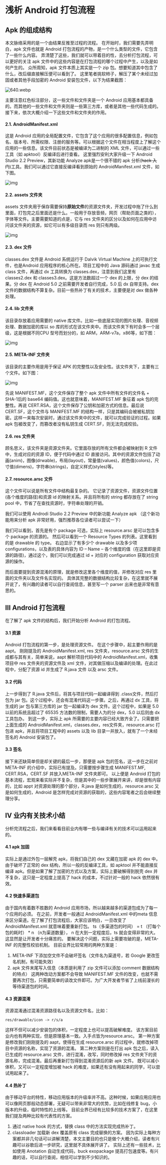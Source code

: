 # 浅析 Android 打包流程

## Apk 的组成结构

本文脉络采用的是一个由结果反推至过程的流程。 在开始时，我们需要先弄明白，apk 文件也就是 Android 打包流程的产物，是一个什么类型的文件，它包含了一些什么内容。 弄清楚了这些，我们就可以带着目的性，去分析打包流程，可以更好的关注 apk 文件中的这些内容是在打包流程的哪个过程中产生，以及是如何产生的。
众所周知，apk 文件本质上其实是一个 zip 包。想要知道其中包含了什么，改后缀直接解压便可以看到了。 这里笔者挑软柿子，解压了某个未经过加固或者其他手段加密的 Android 安装包文件，以下为结果截图：

![640.webp](640.webp_-300x257.jpg)

主要注意红色标注部分，这一些文件和文件夹是一个 Android 应用基本都具备的。而其他的一些文件和文件夹则是一些第三方库，或者是其他一些代码生成的。 接下来，依次大概介绍一下这些文件和文件夹的作用。

#### 2.1. AndroidManifest.xml

这是 Android 应用的全局配置文件，它包含了这个应用的很多配置信息，例如包名、版本号、所需权限、注册的服务等。可以根据这个文件在相当程度上了解这个应用的一些信息。该文件目前状态是被编译为二进制的 XML 文件，可以通过一些工具（如 apktool）反编译后进行查看。
这里强烈安利大家升级一下 Android Studio 2.2 Preview，其新功能 Analyze apk是一个很不错的 apk 分析(~~hack 入门~~)工具。我们可以通过它直接反编译看到原始的 AndroidManifest.xml 文件，如下图。

![img](0.png)



#### 2.2. assets 文件夹

assets 文件夹用于保存需要保持**原始文件**的资源文件夹，开发过程中拖了什么到里面，打包完之后里面还是什么。一般用于存放音频，网页（帮助页面之类的），字体等文件。主要需要知道的点是，它与 res 文件夹的区分以及如何在应用中访问该文件夹的资源，如它可以有多级目录而 res 则只有两级。

![img](1.png)



#### 2.3. dex 文件

classes.dex 文件是 Android 系统运行于 Dalvik Virtual Machine 上的可执行文件，也是Android 应用程序的核心所在。项目工程中的 Java 源码通过 javac 生成 class 文件，再通过 dx 工具转换为 classes.dex，注意到我们这里有 classes2.dex 和 classes3.dex。这是方法数超过一个 dex 的上限，分 dex 的结果。分 dex 在 Android 5.0 之前需要开发者自行完成，5.0 后 dx 自带支持。dex 文件的数据结构不算复杂。目前一些热补丁有关的技术，主要便是对 dex 做各种处理。
 

#### 2.4. lib 文件夹

该目录存放着应用需要的 native 库文件。比如一些底层实现的图片处理、音视频处理、数据加密的库以 so 库的形式在该文件夹中。而该文件夹下有时会多一个层级，这是根据不同CPU 型号而划分的，如 ARM，ARM-v7a，x86等，如下图：

![img](640.png)

#### 2.5. META-INF 文件夹

该目录的主要作用是用于保证 APK 的完整性以及安全性。该文件夹下，主要有三个文件。如下图：

![img](6401.png)

先说 MANIFEST.MF，这个文件保存了整个 apk 文件中所有文件的文件名 + SHA-1后的 base64 编码值。这也就意味着，MANIFEST.MF 象征着 apk 包的完整性。再说 CERT.RSA，这个文件保存了公钥和加密方式的信息。最后说 CERT.SF，这个文件与 MANIFEST.MF 的结构一样，只是其编码会被被私钥加密。这样一来每次安装时，通过该文件夹中的文件，就可以完成验证的过程。如果 apk 包被改变了，而篡改者没有私钥生成 CERT.SF，则无法完成校验。

#### 2.6. res 文件夹

顾名思义，该文件夹是资源文件夹。它里面存放的所有文件都会被映射到 R 文件中，生成对应的资源 ID，便于代码中通过 ID 直接访问。其中的资源文件包括了动画(anim)，图像(drwable)，布局(layout)，常量值(values)，颜色值(colors)，尺寸值(dimens)，字符串(strings)，自定义样式(styles)等。

#### 2.7. resource.arsc 文件

这个文件可以说是所有文件中结构最复杂的。
它记录了资源文件，资源文件位置(各个维度的路径)和资源 id 的映射关系。并且将所有的 string 都存放在了 string pool 中，节省了在查找资源时，字符串处理的开销。

我们可以使用 Androdi Studio 2.2 Preview 中的新功能 Analyze apk （这个新功能用来分析 apk 非常好用，强烈推荐各位读者可以尝试一下）

我们可以看到，首先是有个 package 可选，实际上 resource.arsc 是可以包含多个 package 的资源的。 然后可以看到一个 Resource Types 的列表。这里看到的是 drawable 的 type。 右边显示了有多少个 drawable 以及多少项 configurations，以及表的具体内容为 ID – Name – 各个维度的值（在这里即是资源的路径)，通过这个，我们可以完成通过 id + 对应的 configuration 获取对应资源的操作。

而后面要提到资源混淆的原理，就是修改这里各个维度的值，并修改对应 res 里面的文件夹以及文件名实现的。
具体其完整的数据结构比较复杂，在这里就不展开说了，有兴趣的读者可以自行查阅信息，甚至写一个 parser 出来也是非常有意思的。

## Ⅲ Android 打包流程

在了解了 apk 文件的结构后，我们开始分析 Android 的打包流程。

#### 3.1 资源

Android 打包流程的第一步，是处理资源文件。
在这个步骤中，起主要作用的是 aapt。
刚刚提及的 AndroidManifest.xml, res 文件夹，resource.arsc 文件的生成都与其有关，简单来说，aapt 解析项目代码中的 AndroidManifest.xml，收集项目中 res 文件夹的资源文件及 xml 文件，对其做压缩以及编译的处理。在此过程中，分配了资源 id 并生成了 R.java 文件 以及 arsc 文件。

#### 3.2 代码

上一步得到了 R.java 文件后，将其与项目代码一起编译得到 .class文件，然后打包为 jar 包。这个过程中，还会有混淆代码这一步骤。之后，再通过 dx 工具，将生成的 jar 包与第三方库的 jar 包一起编译为 dex 文件。这个过程中，如果是 5.0 以前的系统且超过了 65535 方法数的限制，需要人为的分 dex，5.0 以后则由 dx 工具包办。
到这一步，实际上 apk 所需要的主要内容已经大致齐全了。只需要把上面生成的 AndroidManifest.xml，classes.dex，res文件夹，resource.arsc 打包进 apk，并且将项目工程中的 assets 以及 lib 目录一并放入，就有了一个未经签名的 Android 安装包了。

#### 3.3 签名

接下来还缺简单但是却关键的最后一步，那便是 apk 包的签名，这一步在之前对 META-INF 的介绍中，实际已有提及。只需要按步骤生成 MANIFEST.MF, CERT.RSA，CERT.SF 并放入META-INF 文件夹即可。
以上便是 Android 打包的基本流程，宏观来看实际并不复杂，但是其中的一些步骤展开来讲，却是很有内容的，比如 appt 对资源处理的那个部分，R.java 是如何生成的，resource.arsc 又是如何生成的，Android 是怎样完成对资源的获取的，这些内容笔者之后会继续整理分享。

## Ⅳ 业内有关技术小结

分析完流程之后，我们来看看目前业内有哪一些与编译有关的技术可以运用起来的。

#### 4.1 apk 加固

实际上是通过外包一层解壳 apk，将我们自己的 dex 文藏在加密 apk 的 dex 中。由于破坏了正常的 dex 结构，所以一般的反编译工具，如 apktool 并不能直接反编译 apk。但是如果了解了加密的方式以及方案，实际上要破解得到脱壳 dex 并不复杂，这只是一定程度上提高了 hack 的成本，不过针对一般的 hack 依然很有效。

#### 4.2 快速多渠道包

由于国内有着数不胜数的 Android 应用市场，所以越来越多的渠道包成为了每一个应用的必须。
在之前，开发者一般通过 AndroidManifest.xml 中的meta 信息来区分渠道。在了解了打包流程后，大家应该明白，一旦改变了 AndroidManifest.xml 就意味着要重新打包。
ts（多渠道包的时间） = t （打每个包的耗时） * n （n为渠道数量）， n 在大到一定程度后，ts 就会变得非常的大。这显然是让开发者十分痛苦的。
要解决这个问题，实际上需要攻破的是，META-INF 的完整性校验机制。
目前业界比较常用的两种方案是：

1. META-INF 下添加空文件不会破坏签名（文件名为渠道号，若 Google 更改签名机制，有可能失效）
2. apk 文件末尾写入信息（本质是利用了 zip 文件可以添加 comment 数据结构的特点）
   这两种改动方案都不会导致 MANIFEST.MF 文件的改变，也就不需要再次打包，只需要简单的读改文件即可。为广大开发者节省了上线前漫长的等待渠道包的时间。

#### 4.3 资源混淆

资源混淆通过混淆资源路径名以及资源文件名，比如：

```
res/drawable/icon -> r/s/a
```

这样不但可以减少安装包的体积，一定程度上也可以提高破解难度。
该方案目前业内也有两种实现，但是原理基本一致。入手点皆为resource.arsc。
第一种方案是修改我们刚刚提及的 aapt，使得在生成 resource.arsc 的过程中，就修改掉项目中资源的名称，实现了资源的混淆。
第二种方案则是在打出 apk 包之后，读入已生成的 resource.arsc 文件，进行混淆，改写，同时修改掉 res 文件夹下的资源名称，完成混淆。最后再重新打包得到混淆资源后的新 apk 文件。
既可以减小体积，又可以一定程度增加被 hack 的难度，如果还有没有用起来的同学，可以尝试用起来了。

#### 4.4 热补丁

由于移动平台的特性，移动应用版本的升级率并不高。这种时候，如果应用应用也可以像网页那般动态部署，无疑可以带来非常大的优势，比如在线修复 bug，小版本的升级，临时特性的上线等。
目前业界已经有比较多的技术方案了，在这里我们提及两种比较有代表性的方案。

1. 通过 native hook 的方式，替换 class 中的方法实现完成热补丁。
2. classloader 加载新 dex 覆盖原有 class 完成替换的方案。
   因为实际上每种方案都并非几句话可以讲解清楚，本文主要目的也只是做个大概介绍，读者有兴趣可以谷歌后进一步研究，这里就不具体展开讲了。
   实际上还有一些技术，比如使用 Anotation 自动生成代码，buck exopackage 提高打包速度等。有兴趣的话，可以自行查阅，相信可以学到不少知识的。